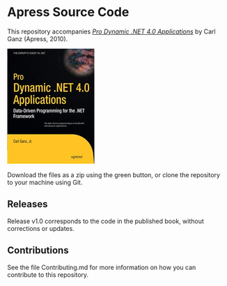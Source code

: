# Apress Source Code

This repository accompanies [*Pro Dynamic .NET 4.0 Applications*](http://www.apress.com/9781430225195) by Carl Ganz (Apress, 2010).

![Cover image](9781430225195.jpg)

Download the files as a zip using the green button, or clone the repository to your machine using Git.

## Releases

Release v1.0 corresponds to the code in the published book, without corrections or updates.

## Contributions

See the file Contributing.md for more information on how you can contribute to this repository.
